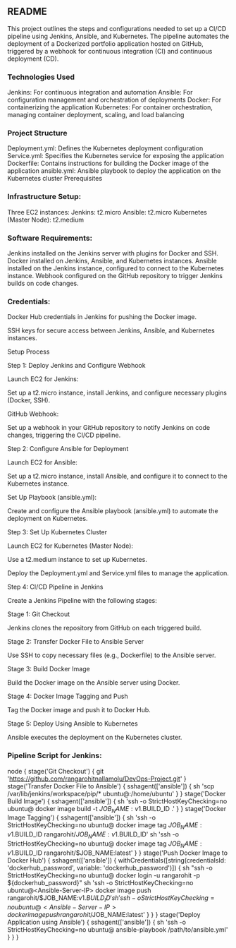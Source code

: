 <h2>README</h2>

This project outlines the steps and configurations needed to set up a CI/CD pipeline using Jenkins, Ansible, and Kubernetes. The pipeline automates the deployment of a Dockerized portfolio application hosted on GitHub, triggered by a webhook for continuous integration (CI) and continuous deployment (CD).

<h3>Technologies Used</h3>

Jenkins: For continuous integration and automation
Ansible: For configuration management and orchestration of deployments
Docker: For containerizing the application
Kubernetes: For container orchestration, managing container deployment, scaling, and load balancing


<h3>Project Structure</h3>

Deployment.yml: Defines the Kubernetes deployment configuration
Service.yml: Specifies the Kubernetes service for exposing the application
Dockerfile: Contains instructions for building the Docker image of the application
ansible.yml: Ansible playbook to deploy the application on the Kubernetes cluster
Prerequisites

<h3>Infrastructure Setup:</h3>

Three EC2 instances:
Jenkins: t2.micro
Ansible: t2.micro
Kubernetes (Master Node): t2.medium

<h3>Software Requirements:</h3>

Jenkins installed on the Jenkins server with plugins for Docker and SSH.
Docker installed on Jenkins, Ansible, and Kubernetes instances.
Ansible installed on the Jenkins instance, configured to connect to the Kubernetes instance.
Webhook configured on the GitHub repository to trigger Jenkins builds on code changes.

<h3>Credentials:</h3>

Docker Hub credentials in Jenkins for pushing the Docker image.

SSH keys for secure access between Jenkins, Ansible, and Kubernetes instances.

Setup Process

Step 1: Deploy Jenkins and Configure Webhook

Launch EC2 for Jenkins:

Set up a t2.micro instance, install Jenkins, and configure necessary plugins (Docker, SSH).

GitHub Webhook:

Set up a webhook in your GitHub repository to notify Jenkins on code changes, triggering the CI/CD pipeline.

Step 2: Configure Ansible for Deployment

Launch EC2 for Ansible:

Set up a t2.micro instance, install Ansible, and configure it to connect to the Kubernetes instance.

Set Up Playbook (ansible.yml):

Create and configure the Ansible playbook (ansible.yml) to automate the deployment on Kubernetes.

Step 3: Set Up Kubernetes Cluster

Launch EC2 for Kubernetes (Master Node):

Use a t2.medium instance to set up Kubernetes.

Deploy the Deployment.yml and Service.yml files to manage the application.

Step 4: CI/CD Pipeline in Jenkins

Create a Jenkins Pipeline with the following stages:

Stage 1: Git Checkout

Jenkins clones the repository from GitHub on each triggered build.

Stage 2: Transfer Docker File to Ansible Server

Use SSH to copy necessary files (e.g., Dockerfile) to the Ansible server.

Stage 3: Build Docker Image

Build the Docker image on the Ansible server using Docker.

Stage 4: Docker Image Tagging and Push

Tag the Docker image and push it to Docker Hub.

Stage 5: Deploy Using Ansible to Kubernetes

Ansible executes the deployment on the Kubernetes cluster.

<h3>Pipeline Script for Jenkins:</h3>

node {
    stage('Git Checkout') {
        git 'https://github.com/rangarohitnallamolu/DevOps-Project.git'
    }
    stage('Transfer Docker File to Ansible') {
        sshagent(['ansible']) {
            sh 'scp /var/lib/jenkins/workspace/pip/* ubuntu@<Ansible-Server-IP>:/home/ubuntu'
        }
    }
    stage('Docker Build Image') {
        sshagent(['ansible']) {
            sh 'ssh -o StrictHostKeyChecking=no ubuntu@<Ansible-Server-IP> docker image build -t $JOB_NAME:v1.$BUILD_ID .'
        }
    }
    stage('Docker Image Tagging') {
        sshagent(['ansible']) {
            sh 'ssh -o StrictHostKeyChecking=no ubuntu@<Ansible-Server-IP> docker image tag $JOB_NAME:v1.$BUILD_ID rangarohit/$JOB_NAME:v1.$BUILD_ID'
            sh 'ssh -o StrictHostKeyChecking=no ubuntu@<Ansible-Server-IP> docker image tag $JOB_NAME:v1.$BUILD_ID rangarohit/$JOB_NAME:latest'
        }
    }
    stage('Push Docker Image to Docker Hub') {
        sshagent(['ansible']) {
            withCredentials([string(credentialsId: 'dockerhub_password', variable: 'dockerhub_password')]) {
                sh "ssh -o StrictHostKeyChecking=no ubuntu@<Ansible-Server-IP> docker login -u rangarohit -p ${dockerhub_password}"
                sh 'ssh -o StrictHostKeyChecking=no ubuntu@<Ansible-Server-IP> docker image push rangarohit/$JOB_NAME:v1.$BUILD_ID'
                sh 'ssh -o StrictHostKeyChecking=no ubuntu@<Ansible-Server-IP> docker image push rangarohit/$JOB_NAME:latest'
            }
        }
    }
    stage('Deploy Application using Ansible') {
        sshagent(['ansible']) {
            sh 'ssh -o StrictHostKeyChecking=no ubuntu@<Kubernetes-Server-IP> ansible-playbook /path/to/ansible.yml'
        }
    }
}
